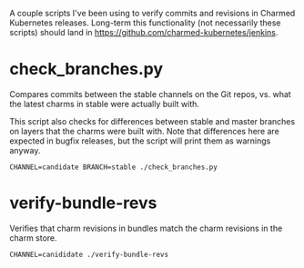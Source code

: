 A couple scripts I've been using to verify commits and revisions in
Charmed Kubernetes releases. Long-term this functionality (not necessarily
these scripts) should land in https://github.com/charmed-kubernetes/jenkins.

# check_branches.py

Compares commits between the stable channels on the Git repos, vs.
what the latest charms in stable were actually built with.

This script also checks for differences between stable and master branches on
layers that the charms were built with. Note that differences here are expected
in bugfix releases, but the script will print them as warnings anyway.

```
CHANNEL=candidate BRANCH=stable ./check_branches.py
```

# verify-bundle-revs

Verifies that charm revisions in bundles match the charm revisions in the charm
store.

```
CHANNEL=canididate ./verify-bundle-revs
```
